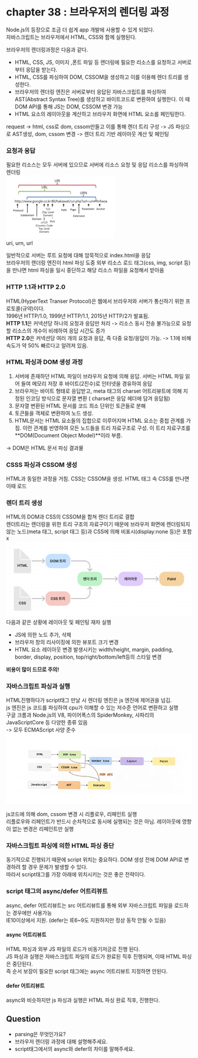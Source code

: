 # chapter 38 : 브라우저의 렌더링 과정
Node.js의 등장으로 조금 더 쉽게 app 개발에 사용할 수 있게 되었다.  
자바스크립트는 브라우저에서 HTML, CSS와 함께 실행된다.

브라우저의 렌더링과정은 다음과 같다.
- HTML, CSS, JS, 이미지 ,폰트 파일 등 렌더링에 필요한 리소스를 요청하고 서버로부터 응답을 받는다.
- HTML, CSS를 파싱하여 DOM, CSSOM을 생성하고 이를 이용해 렌더 트리를 생성한다.
- 브라우저의 렌더링 엔진은 서버로부터 응답된 자바스크립트를 파싱하여 AST(Abstract Syntax Tree)를 생성하고 바이트코드로 변환하여 실행한다. 이 때 DOM API를 통해 JS는 DOM, CSSOM 변경 가능
- HTML  요소의 레이아웃을 계산하고 브라우저 화면에 HTML 요소를 페인팅한다.  

request -> html, css로 dom, cssom만들고 이를 통해 렌더 트리 구성 -> JS 파싱으로 AST생성, dom, cssom 변경 -> 렌더 트리 기반 레이아웃 계산 및 페인팅

### 요청과 응답
필요한 리소스는 모두 서버에 있으므로 서버에 리소스 요청 및 응답 리소스를 파싱하여 렌더링  
![uriurl](./images/uriurl.png)  
uri, urn, url

일반적으로 서버는 루트 요청에 대해 암묵적으로 index.html을 응답   
브라우저의 렌더링 엔진이 html 파싱 도중 외부 리소스 로드 태그(css, img, script 등)을 만나면 html 파싱을 일시 중단하고 해당 리소스 파일을 요청해서 받아옴

### HTTP 1.1과 HTTP 2.0
HTML(HyperText Transer Protocol)은 웹에서 브라우저와 서버가 통신하기 위한 프로토콜(규약)이다.  
1996년 HTTP/1.0, 1999년 HTTP/1.1, 2015년 HTTP/2가 발표됨.  
**HTTP 1.1**은 커넥션당 하나의 요청과 응답만 처리 -> 리소스 동시 전송 불가능으로 요청할 리소스의 개수이 비례하여 응답 시간도 증가  
**HTTP 2.0**은 커넥션당 여러 개의 요청과 응답, 즉 다중 요청/응답이 가능. -> 1.1에 비해 속도가 약 50% 빠르다고 알려져 있음.

### HTML 파싱과 DOM 생성 과정
1. 서버에 존재하던 HTML 파일이 브라우저 요청에 의해 응답. 서버는 HTML 파일 읽어 들여 메모리 저장 후 바이트(2진수)로 인터넷을 경유하여 응답
2. 브라우저는 바이트 형태로 응답받고, meta 태그의 charset 어트리뷰트에 의해 지정된 인코딩 방식으로 문자열 변환 ( charset은 응답 헤더에 담겨 응답됨)
3. 문자열 변환된 HTML 문서를 코드 최소 단위인 토큰들로 분해
4. 토큰들을 객체로 변환하여 노드 생성. 
5. HTML문서는 HTML 요소들의 집합으로 이루어지며 HTML 요소는 중첩 관계를 가짐. 이런 관계를 반영하여 모든 노드들을 트리 자료구조로 구성. 이 트리 자료구조를 **DOM(Document Object Model)**이라 부름.

-> DOM은 HTML 문서 파싱 결과물

### CSSS 파싱과 CSSOM 생성
HTML과 동일한 과정을 거침. CSS는 CSSOM을 생성. HTML 태그 속 CSS를 만나면 이때 로드

### 렌더 트리 생성
HTML의 DOM과 CSS의 CSSOM을 합쳐 렌더 트리로 결합  
렌더트리는 렌더링을 위한 트리 구조의 자료구이기 때문에 브라우저 화면에 렌더링되지 않는 노드(meta 태그, script 태그 등)과 CSS에 의해 비표시(display:none 등)은 포함 x  
![renderTree](./images/renderTree.png)  
다음과 같은 상황에 레이아웃 및 페인팅 재차 실행
- JS에 의한 노드 추가, 삭제
- 브라우저 창의 리사이징에 의한 뷰포트 크기 변경
- HTML 요소 레이아웃 변경 발생시키는 width/height, margin, padding, border, display, position, top/right/bottom/left등의 스타일 변경  

**비용이 많이 드므로 주의!**
### 자바스크립트 파싱과 실행
HTML진행하다가 script태그 만날 시 렌더링 엔진은 js 엔진에 제어권을 넘김.  
js 엔진은 js 코드를 파싱하여 cpu가 이해할 수 있는 저수준 언어로 변환하고 실행  
구글 크롬과 Node.js의 V8, 파이어폭스의 SpiderMonkey, 사파리의 JavaScriptCore 등 다양한 종류 있음   
-> 모두 ECMAScript 사양 준수
![domApi에 의한 리플로우,리페인트](./images/domApi.png)

js코드에 의해 dom, cssom 변경 시 리플로우, 리페인트 실행  
리플로우와 리페인트가 반드시 순차적으로 동시에 실행되는 것은 아님. 레이아웃에 영향이 없는 변경은 리페인트만 실행

### 자바스크립트 파싱에 의한 HTML 파싱 중단
동기적으로 진행되기 때문에 script 위치는 중요하다. DOM 생성 전에 DOM API로 변경하려 할 경우 문제가 발생할 수 있다.  
따라서 script태그를 가장 아래에 위치시키는 것은 좋은 전략이다.

### script 태그의 async/defer 어트리뷰트
async, defer 어트리뷰트는 src 어트리뷰트를 통해 외부 자바스크립트 파일을 로드하는 경우에만 사용가능  
IE10이상에서 지원. (defer는 IE6~9도 지원하지만 정상 동작 안될 수 있음)
#### async 어트리뷰트  
HTML 파싱과 외부 JS 파일의 로드가 비동기저긍로 진행 된다.  
JS 파싱과 실행은 자바스크립트 파일의 로드가 완료된 직후 진행되며, 이때 HTML 파싱은 중단된다.   
즉 순서 보장이 필요한 script 태그에는 async 어트리뷰트 지정하면 안된다.
#### defer 어트리뷰트
async와 비슷하지만 js 파싱과 실행은 HTML 파싱 완료 직후, 진행한다. 


## Question
* parsing은 무엇인가요?
* 브라우저 렌더링 과정에 대해 설명해주세요.
* script태그에서의 async와 defer의 차이를 말해주세요.